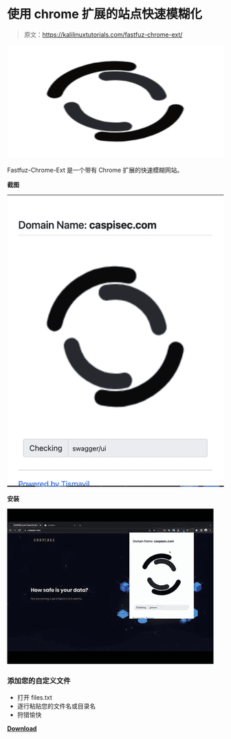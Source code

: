 # 使用 chrome 扩展的站点快速模糊化

> 原文：<https://kalilinuxtutorials.com/fastfuz-chrome-ext/>

[![](img/7f56dcb089f2a8968b70b71ff02be8f3.png)](https://blogger.googleusercontent.com/img/b/R29vZ2xl/AVvXsEgVFpxBHsItBSG_8lIVxPwrYMq_P-8X_9s7o4LtyJQSTDfND1R9z6zrq-8QctccrZYTs-sD0iwFRKi2dRpXPJUPxDj2xEOSb7_xZBdSTNLgaefs8F7M-_no6lyTA5D75jv83i8PM_WH0NvqXTwOUROxWlYfF2SuDW9qxnR3haYfHEAFK0YsNsZIlIrn/s728/115%20(1).png)

Fastfuz-Chrome-Ext 是一个带有 Chrome 扩展的快速模糊网站。

**截图**

![](img/42eedc6dc18ef29235506a45dfcf6ab0.png)

**安装**

![](img/945e5919cb94ba3b88f24a67f546e81f.png)

### 添加您的自定义文件

*   打开 files.txt
*   逐行粘贴您的文件名或目录名
*   狩猎愉快

[**Download**](https://github.com/tismayil/fastfuz-chrome-ext)